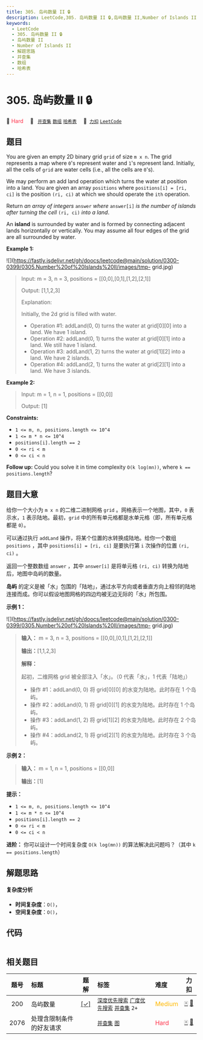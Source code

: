 ```yaml
---
title: 305. 岛屿数量 II 🔒
description: LeetCode,305. 岛屿数量 II 🔒,岛屿数量 II,Number of Islands II,解题思路,并查集,数组,哈希表
keywords:
  - LeetCode
  - 305. 岛屿数量 II 🔒
  - 岛屿数量 II
  - Number of Islands II
  - 解题思路
  - 并查集
  - 数组
  - 哈希表
---
```


# 305. 岛屿数量 II 🔒

🔴 <font color=#ff334b>Hard</font>&emsp; 🔖&ensp; [`并查集`](/tag/union-find.md) [`数组`](/tag/array.md) [`哈希表`](/tag/hash-table.md)&emsp; 🔗&ensp;[`力扣`](https://leetcode.cn/problems/number-of-islands-ii) [`LeetCode`](https://leetcode.com/problems/number-of-islands-ii)

## 题目

You are given an empty 2D binary grid `grid` of size `m x n`. The grid
represents a map where `0`'s represent water and `1`'s represent land.
Initially, all the cells of `grid` are water cells (i.e., all the cells are
`0`'s).

We may perform an add land operation which turns the water at position into a
land. You are given an array `positions` where `positions[i] = [ri, ci]` is
the position `(ri, ci)` at which we should operate the `ith` operation.

Return _an array of integers_ `answer` _where_ `answer[i]` _is the number of
islands after turning the cell_ `(ri, ci)` _into a land_.

An **island** is surrounded by water and is formed by connecting adjacent
lands horizontally or vertically. You may assume all four edges of the grid
are all surrounded by water.



**Example 1:**

![](https://fastly.jsdelivr.net/gh/doocs/leetcode@main/solution/0300-0399/0305.Number%20of%20Islands%20II/images/tmp-
grid.jpg)

> Input: m = 3, n = 3, positions = [[0,0],[0,1],[1,2],[2,1]]
> 
> Output: [1,1,2,3]
> 
> Explanation:
> 
> Initially, the 2d grid is filled with water.
> - Operation #1: addLand(0, 0) turns the water at grid[0][0] into a land. We have 1 island.
> - Operation #2: addLand(0, 1) turns the water at grid[0][1] into a land. We still have 1 island.
> - Operation #3: addLand(1, 2) turns the water at grid[1][2] into a land. We have 2 islands.
> - Operation #4: addLand(2, 1) turns the water at grid[2][1] into a land. We have 3 islands.

**Example 2:**

> Input: m = 1, n = 1, positions = [[0,0]]
> 
> Output: [1]

**Constraints:**

  * `1 <= m, n, positions.length <= 10^4`
  * `1 <= m * n <= 10^4`
  * `positions[i].length == 2`
  * `0 <= ri < m`
  * `0 <= ci < n`



**Follow up:** Could you solve it in time complexity `O(k log(mn))`, where `k
== positions.length`?


## 题目大意

给你一个大小为 `m x n` 的二维二进制网格 `grid` 。网格表示一个地图，其中，`0` 表示水，`1` 表示陆地。最初，`grid`
中的所有单元格都是水单元格（即，所有单元格都是 `0`）。

可以通过执行 `addLand` 操作，将某个位置的水转换成陆地。给你一个数组 `positions` ，其中 `positions[i] = [ri,
ci]` 是要执行第 `i` 次操作的位置 `(ri, ci)` 。

返回一个整数数组 `answer` ，其中 `answer[i]` 是将单元格 `(ri, ci)` 转换为陆地后，地图中岛屿的数量。

**岛屿** 的定义是被「水」包围的「陆地」，通过水平方向或者垂直方向上相邻的陆地连接而成。你可以假设地图网格的四边均被无边无际的「水」所包围。



**示例 1：**

![](https://fastly.jsdelivr.net/gh/doocs/leetcode@main/solution/0300-0399/0305.Number%20of%20Islands%20II/images/tmp-
grid.jpg)

> 
> 
> 
> 
> 
> **输入：** m = 3, n = 3, positions = [[0,0],[0,1],[1,2],[2,1]]
> 
> **输出：**[1,1,2,3]
> 
> **解释：**
> 
> 起初，二维网格 grid 被全部注入「水」。（0 代表「水」，1 代表「陆地」）
> - 操作 #1：addLand(0, 0) 将 grid[0][0] 的水变为陆地。此时存在 1 个岛屿。
> - 操作 #2：addLand(0, 1) 将 grid[0][1] 的水变为陆地。此时存在 1 个岛屿。
> - 操作 #3：addLand(1, 2) 将 grid[1][2] 的水变为陆地。此时存在 2 个岛屿。
> - 操作 #4：addLand(2, 1) 将 grid[2][1] 的水变为陆地。此时存在 3 个岛屿。
> 
> 

**示例 2：**

> 
> 
> 
> 
> 
> **输入：** m = 1, n = 1, positions = [[0,0]]
> 
> **输出：**[1]
> 
> 



**提示：**

  * `1 <= m, n, positions.length <= 10^4`
  * `1 <= m * n <= 10^4`
  * `positions[i].length == 2`
  * `0 <= ri < m`
  * `0 <= ci < n`



**进阶：** 你可以设计一个时间复杂度 `O(k log(mn))` 的算法解决此问题吗？（其中 `k == positions.length`）


## 解题思路

#### 复杂度分析

- **时间复杂度**：`O()`，
- **空间复杂度**：`O()`，

## 代码

```javascript

```

## 相关题目

<!-- prettier-ignore -->
| 题号 | 标题 | 题解 | 标签 | 难度 | 力扣 |
| :------: | :------ | :------: | :------ | :------ | :------: |
| 200 | 岛屿数量 | [[✓]](/problem/0200.md) |  [`深度优先搜索`](/tag/depth-first-search.md) [`广度优先搜索`](/tag/breadth-first-search.md) [`并查集`](/tag/union-find.md) `2+` | <font color=#ffb800>Medium</font> | [🀄️](https://leetcode.cn/problems/number-of-islands) [🔗](https://leetcode.com/problems/number-of-islands) |
| 2076 | 处理含限制条件的好友请求 |  |  [`并查集`](/tag/union-find.md) [`图`](/tag/graph.md) | <font color=#ff334b>Hard</font> | [🀄️](https://leetcode.cn/problems/process-restricted-friend-requests) [🔗](https://leetcode.com/problems/process-restricted-friend-requests) |